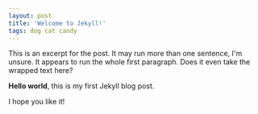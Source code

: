 ```yaml
---
layout: post
title: 'Welcome to Jekyll!'
tags: dog cat candy
---
```


This is an excerpt for the post. It may run more than one sentence, I'm unsure. It appears to run the whole first paragraph. Does it even take the wrapped text here?

**Hello world**, this is my first Jekyll blog post.

I hope you like it!
